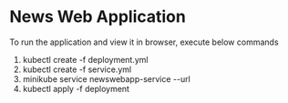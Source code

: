 # News Web Application


To run the application and view it in browser, execute below commands
1. kubectl create -f deployment.yml
2. kubectl create -f service.yml
3. minikube service newswebapp-service --url
4. kubectl apply -f deployment
